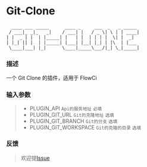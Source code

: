# Git-Clone

```
  ____ ___ _____      ____ _     ___  _   _ _____
 / ___|_ _|_   _|    / ___| |   / _ \| \ | | ____|
| |  _ | |  | |_____| |   | |  | | | |  \| |  _|
| |_| || |  | |_____| |___| |__| |_| | |\  | |___
 \____|___| |_|      \____|_____\___/|_| \_|_____|

```

### 描述
一个 Git Clone 的插件，适用于 FlowCi

### 输入参数
>- PLUGIN_API `Api的服务地址` `必填`
>- PLUGIN_GIT_URL `Git的克隆地址` `选填`
>- PLUGIN_GIT_BRANCH `Git的分支` `选填`
>- PLUGIN_GIT_WORKSPACE `Git的克隆的目录` `选填`

### 反馈
> 欢迎提[Issue](https://github.com/FlowCI/plugin-gitclone/issues)